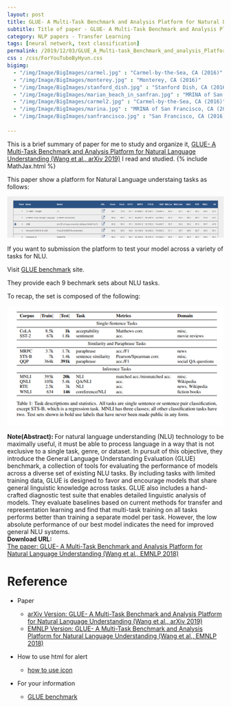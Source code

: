 ```yaml
---
layout: post
title: GLUE- A Multi-Task Benchmark and Analysis Platform for Natural Language Understanding.
subtitle: Title of paper - GLUE- A Multi-Task Benchmark and Analysis Platform for Natural Language Understanding.
category: NLP papers - Transfer Learning
tags: [neural network, text classification]
permalink: /2019/12/03/GLUE_A_Multi-task_Benchmark_and_analysis_Platform_for_Natural_Language_Understanding/
css : /css/ForYouTubeByHyun.css
bigimg: 
  - "/img/Image/BigImages/carmel.jpg" : "Carmel-by-the-Sea, CA (2016)"
  - "/img/Image/BigImages/monterey.jpg" : "Monterey, CA (2016)"
  - "/img/Image/BigImages/stanford_dish.jpg" : "Stanford Dish, CA (2016)"
  - "/img/Image/BigImages/marian_beach_in_sanfran.jpg" : "MRINA of San Francisco, CA (2016)"
  - "/img/Image/BigImages/carmel2.jpg" : "Carmel-by-the-Sea, CA (2016)"
  - "/img/Image/BigImages/marina.jpg" : "MRINA of San Francisco, CA (2016)"
  - "/img/Image/BigImages/sanfrancisco.jpg" : "San Francisco, CA (2016)"
  
---
```


This is a brief summary of paper for me to study and organize it, [GLUE- A Multi-Task Benchmark and Analysis Platform for Natural Language Understanding (Wang et al., arXiv 2019)](https://arxiv.org/abs/1804.07461) I read and studied. 
{% include MathJax.html %}

This paper show a platform for Natural Language understaing tasks as follows:

![GLUE Benchmark](/img/Image/NaturalLanguageProcessing/NLPLabs/Paper_Investigation/Text_Classification/2019-12-03-GLUE_A_Multi-task_Benchmark_and_analysis_Platform_for_Natural_Language_Understanding/GLUE_site.PNG)


If you want to submission the platform to test your model across a variety of tasks for NLU.

Visit [GLUE benchmark](https://gluebenchmark.com/) site.

They provide each 9 bechmark sets about NLU tasks. 

To recap, the set is composed of the following: 

![Wang et al. 2019](/img/Image/NaturalLanguageProcessing/NLPLabs/Paper_Investigation/Text_Classification/2019-12-03-GLUE_A_Multi-task_Benchmark_and_analysis_Platform_for_Natural_Language_Understanding/GLUE_data.PNG)

<div class="alert alert-info" role="alert"><i class="fa fa-info-circle"></i> <b>Note(Abstract): </b>
For natural language understanding (NLU) technology to be maximally useful, it must be able to process language in a way that is not exclusive to a single task, genre, or dataset. In pursuit of this objective, they introduce the General Language Understanding Evaluation (GLUE) benchmark, a collection of tools for evaluating the performance of models across a diverse set of existing NLU tasks. By including tasks with limited training data, GLUE is designed to favor and encourage models that share general linguistic knowledge across tasks. GLUE also includes a hand-crafted diagnostic test suite that enables detailed linguistic analysis of models. They evaluate baselines based on current methods for transfer and representation learning and find that multi-task training on all tasks performs better than training a separate model per task. However, the low absolute performance of our best model indicates the need for improved general NLU systems.
</div>
    
<div class="alert alert-success" role="alert"><i class="fa fa-paperclip fa-lg"></i> <b>Download URL: </b><br>
  <a href="https://arxiv.org/abs/1804.07461">The paper: GLUE- A Multi-Task Benchmark and Analysis Platform for Natural Language Understanding (Wang et al., EMNLP 2018)</a>
</div>

# Reference 

- Paper 
  - [arXiv Version: GLUE- A Multi-Task Benchmark and Analysis Platform for Natural Language Understanding (Wang et al., arXiv 2019)](https://arxiv.org/abs/1804.07461)
  - [EMNLP Version: GLUE- A Multi-Task Benchmark and Analysis Platform for Natural Language Understanding (Wang et al., EMNLP 2018)](https://www.aclweb.org/anthology/W18-5446/)
  
- How to use html for alert
  - [how to use icon](http://idratherbewriting.com/documentation-theme-jekyll/mydoc_icons.html)
    
- For your information
  - [GLUE benchmark](https://gluebenchmark.com/)
  
































